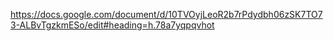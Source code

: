 https://docs.google.com/document/d/10TVOyjLeoR2b7rPdydbh06zSK7TO73-ALBvTgzkmESo/edit#heading=h.78a7yqpqvhot
